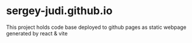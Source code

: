 # sergey-judi.github.io

This project holds code base deployed to github pages as static webpage generated by react & vite

